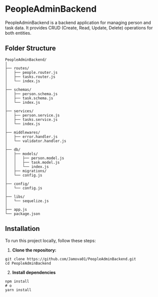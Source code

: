 # PeopleAdminBackend

PeopleAdminBackend is a backend application for managing person and task data. It provides CRUD (Create, Read, Update, Delete) operations for both entities.

## Folder Structure

```
PeopleAdminBackend/
│
├── routes/
│   ├── people.router.js
│   ├── tasks.router.js
│   └── index.js
│
├── schemas/
│   ├── person.schema.js
│   ├── task.schema.js
│   └── index.js
│
├── services/
│   ├── person.service.js
│   ├── tasks.service.js
│   └── index.js
│
├── middlewares/
│   ├── error.handler.js
│   └── validator.handler.js
│
├── db/
│   ├── models/
│   │   ├── person.model.js
│   │   ├── task.model.js
│   │   └── index.js
│   ├── migrations/
│   └── config.js
│
├── config/
│   └── config.js
│
├── libs/
│   └── sequelize.js
│
├── app.js
└── package.json

```

## Installation

To run this project locally, follow these steps:

1. **Clone the repository:**

```
git clone https://github.com/Jamova01/PeopleAdminBackend.git
cd PeopleAdminBackend
```

2. **Install dependencies**

```
npm install
# o
yarn install
```
